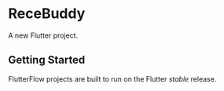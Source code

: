 # ReceBuddy

A new Flutter project.

## Getting Started

FlutterFlow projects are built to run on the Flutter _stable_ release.
